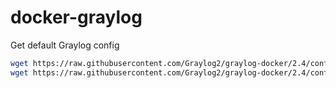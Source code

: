 # docker-graylog

Get default Graylog config
```bash
wget https://raw.githubusercontent.com/Graylog2/graylog-docker/2.4/config/graylog.conf
wget https://raw.githubusercontent.com/Graylog2/graylog-docker/2.4/config/log4j2.xml
```
